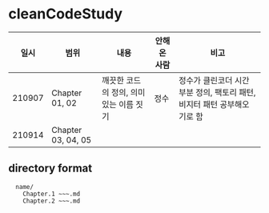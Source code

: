 # cleanCodeStudy

|일시|범위|내용|안해온 사람|비고|
|----|----|----|----|----|
|210907|Chapter 01, 02|깨끗한 코드의 정의, 의미있는 이름 짓기|정수|정수가 클린코더 시간 부분 정의, 팩토리 패턴, 비지터 패턴 공부해오기로 함|
|210914|Chapter 03, 04, 05||||


## directory format
```
  name/
    Chapter.1 ~~~.md
    Chapter.2 ~~~.md
```
